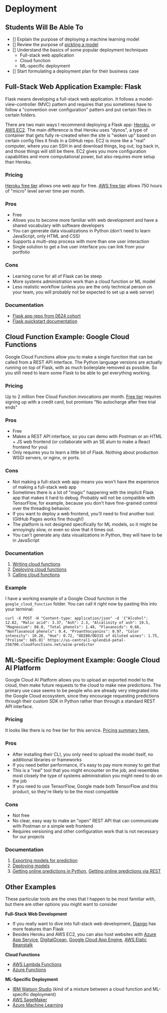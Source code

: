 # Deployment

## Students Will Be Able To
 - [] Explain the purpose of deploying a machine learning model
 - [] Review the purpose of [pickling a model](/pickling.ipynb)
 - [] Understand the basics of some popular deployment techniques
    - Full-stack web application
    - Cloud function
    - ML-specific deployment
 - [] Start formulating a deployment plan for their business case

## Full-Stack Web Application Example: Flask
Flask means developing a full-stack web application.  It follows a model-view-controller (MVC) pattern and requires that you sometimes have to follow a "convention over configuration" pattern and put certain files in certain folders.

There are two main ways I recommend deploying a Flask app: [Heroku](https://devcenter.heroku.com/articles/deploying-python), or [AWS EC2](https://www.codementor.io/dushyantbgs/deploying-a-flask-application-to-aws-gnva38cf0).  The main difference is that Heroku uses "dynos", a type of container that gets fully re-created when the site is "woken up" based on certain config files it finds in a GitHub repo.  EC2 is more like a "real" computer, where you can SSH in and download things, log out, log back in, and those things will still be there.  EC2 gives you more configuration capabilities and more computational power, but also requires more setup than Heroku.

### Pricing
[Heroku free tier](https://www.heroku.com/pricing) allows one web app for free.  [AWS free tier](https://aws.amazon.com/ec2/pricing/) allows 750 hours of "micro" level server time per month.

### Pros
 - Free
 - Allows you to become more familiar with web development and have a shared vocabulary with software developers
 - You can generate data visualizations in Python (don't need to learn JavaScript, only HTML and CSS)
 - Supports a multi-step process with more than one user interaction
 - Single solution to get a live user interface you can link from your portfolio

### Cons
 - Learning curve for all of Flask can be steep
 - More systems administration work than a cloud function or ML model
 - Less realistic workflow (unless you are the only technical person on your team, you will probably not be expected to set up a web server)
 
### Documentation
 - [Flask app repo from 0624 cohort](https://github.com/learn-co-students/capstone-flask-app-template-seattle-ds-062419)
 - [Flask quickstart documentation](https://flask.palletsprojects.com/en/1.1.x/quickstart/)

## Cloud Function Example: Google Cloud Functions
Google Cloud Functions allow you to make a single function that can be called from a REST API interface.  The Python language versions are actually running on top of Flask, with as much boilerplate removed as possible.  So you still need to learn some Flask to be able to get everything working.

### Pricing
Up to 2 million free Cloud Function invocations per month.  [Free tier](https://cloud.google.com/free/) requires signing up with a credit card, but promises "No autocharge after free trial ends"

### Pros
 - Free
 - Makes a REST API interface, so you can demo with Postman or an HTML + JS web frontend (or collaborate with an SE alum to make a React frontend for you)
 - Only requires you to learn a little bit of Flask.  Nothing about production WSGI servers, or nginx, or ports.

### Cons
 - Not making a full-stack web app means you won't have the experience of making a full-stack web app
 - Sometimes there is a lot of "magic" happening with the implicit Flask app that makes it hard to debug.  Probably will not be compatible with TensorFlow, for example, because you don't have fine-grained control over the threading behavior.
 - If you want to deploy a web frontend, you'll need to find another tool.  (GitHub Pages works fine though!)
 - The platform is not designed specifically for ML models, so it might be annoyingly slow, or even so slow that it times out.
 - You can't generate any data visualizations in Python, they will have to be in JavaScript

### Documentation
1. [Writing cloud functions](https://cloud.google.com/functions/docs/writing/http)
2. [Deploying cloud functions](https://cloud.google.com/functions/docs/deploying/filesystem)
3. [Calling cloud functions](https://cloud.google.com/functions/docs/calling/http)

### Example
I have a working example of a Google Cloud function in the `google_cloud_function` folder.  You can call it right now by pasting this into your terminal:
```
curl -X POST -H "Content-type: application/json" -d '{"Alcohol": 12.82, "Malic acid": 3.37, "Ash": 2.3, "Alcalinity of ash": 19.5, "Magnesium": 88.0, "Total phenols": 1.48, "Flavanoids": 0.66, "Nonflavanoid phenols": 0.4, "Proanthocyanins": 0.97, "Color intensity": 10.26, "Hue": 0.72, "OD280/OD315 of diluted wines": 1.75, "Proline": 685.0}' https://us-central1-splendid-petal-256700.cloudfunctions.net/wine-predictor
```

## ML-Specific Deployment Example: Google Cloud AI Platform
Google Cloud AI Platform allows you to upload an exported model to the cloud, then make future requests to the cloud to make new predictions.  The primary use case seems to be people who are already very integrated into the Google Cloud ecosystem, since they encourage requesting predictions through their custom SDK in Python rather than through a standard REST API interface.

### Pricing
It looks like there is no free tier for this service.  [Pricing summary here.](https://cloud.google.com/ml-engine/docs/pricing)

### Pros
 - After installing their CLI, you only need to upload the model itself, no additional libraries or frameworks
 - If you need better performance, it's easy to pay more money to get that
 - This is a "real" tool that you might encounter on the job, and resembles most closely the type of systems administration you might need to do on the job
 - If you need to use TensorFlow, Google made both TensorFlow and this product, so they're likely to be the most compatible

### Cons
 - Not free
 - No clear, easy way to make an "open" REST API that can communicate with Postman or a simple web frontend
 - Requires versioning and other configuration work that is not necessary for our projects

### Documentation
1. [Exporting models for prediction](https://cloud.google.com/ml-engine/docs/exporting-for-prediction)
2. [Deploying models](https://cloud.google.com/ml-engine/docs/deploying-models)
3. [Getting online predictions in Python](https://cloud.google.com/ml-engine/docs/online-predict), [Getting online predictions via REST](https://cloud.google.com/ml-engine/docs/v1/predict-request)

## Other Examples
These particular tools are the ones that I happen to be most familiar with, but there are other options you might want to consider

**Full-Stack Web Development**
 - If you really want to dive into full-stack web development, [Django](https://www.djangoproject.com/start/) has more features than Flask
 - Besides Heroku and AWS EC2, you can also host websites with [Azure App Service](https://docs.microsoft.com/en-us/learn/modules/host-a-web-app-with-azure-app-service/index), [DigitalOcean](https://www.digitalocean.com/community/tutorials/how-to-deploy-a-flask-application-on-an-ubuntu-vps), [Google Cloud App Engine](https://cloud.google.com/python/getting-started/hello-world), [AWS Elatic Beanstalk](https://docs.aws.amazon.com/elasticbeanstalk/latest/dg/Welcome.html)
 
**Cloud Functions**
 - [AWS Lambda Functions](https://docs.aws.amazon.com/lambda/latest/dg/python-programming-model.html)
 - [Azure Functions](https://docs.microsoft.com/en-us/azure/azure-functions/functions-create-first-function-python)
 
**ML-Specific Deployment**
 - [IBM Watson Studio](https://dataplatform.cloud.ibm.com/docs/content/wsj/analyze-data/pm_service_supported_frameworks.html)  (kind of a mixture between a cloud function and ML-specific deployment)
 - [AWS SageMaker](https://docs.aws.amazon.com/sagemaker/latest/dg/whatis.html)
 - [Azure Machine Learning](https://docs.microsoft.com/en-us/python/api/overview/azure/ml/intro?view=azure-ml-py )
